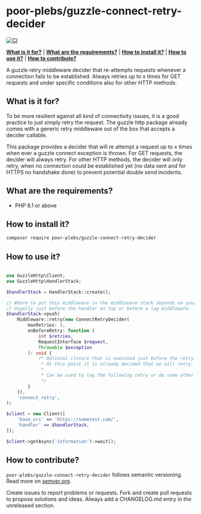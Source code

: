 # poor-plebs/guzzle-connect-retry-decider

[![CI](https://github.com/Poor-Plebs/guzzle-connect-retry-decider/actions/workflows/ci.yml/badge.svg)](https://github.com/Poor-Plebs/guzzle-connect-retry-decider/actions/workflows/ci.yml)

**[What is it for?](#what-is-it-for)** |
**[What are the requirements?](#what-are-the-requirements)** |
**[How to install it?](#how-to-install-it)** |
**[How to use it?](#how-to-use-it)** |
**[How to contribute?](#how-to-contribute)**

A guzzle retry middleware decider that re-attempts requests whenever a
connection fails to be established. Always retries up to x times for GET
requests and under specific conditions also for other HTTP methods.

## What is it for?

To be more resilient against all kind of connectivity issues, it is a good
practice to just simply retry the request. The guzzle http package already comes
with a generic retry middleware out of the box that accepts a decider callable.

This package provides a decider that will re attempt a request up to x times
when ever a guzzle connect exception is thrown. For GET requests, the decider
will always retry. For other HTTP methods, the decider will only retry, when
no connection could be established yet (no data sent and for HTTPS no handshake
done) to prevent potential double send incidents.

## What are the requirements?

- PHP 8.1 or above

## How to install it?

```bash
composer require poor-plebs/guzzle-connect-retry-decider
```

## How to use it?

```php

use GuzzleHttp\Client;
use GuzzleHttp\HandlerStack;

$handlerStack = HandlerStack::create();

// Where to put this middleware in the middleware stack depends on your usecase.
// Usually just before the handler on top or before a log middleware.
$handlerStack->push(
    Middleware::retry(new ConnectRetryDecider(
        maxRetries: 3,
        onBeforeRetry: function (
            int $retries,
            RequestInterface $request,
            Throwable $exception
        ): void {
            /* Optional closure that is executed just before the retry is done.
             * At this point it is already decided that we will retry.
             *
             * Can be used to log the following retry or do some other action.
             */
        }
    )),
    'connect_retry',
);

$client = new Client([
    'base_uri' => 'https://sometest.com/',
    'handler' => $handlerStack,
]);

$client->getAsync('information')->wait();
```

## How to contribute?

`poor-plebs/guzzle-connect-retry-decider` follows semantic versioning. Read more
on [semver.org][1].

Create issues to report problems or requests. Fork and create pull requests to
propose solutions and ideas. Always add a CHANGELOG.md entry in the unreleased
section.

[1]: https://semver.org
